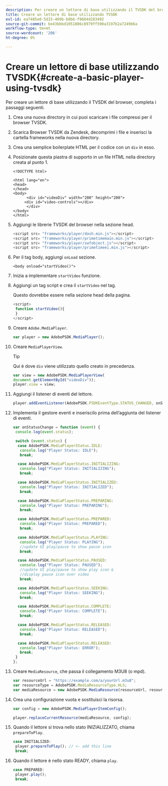 ```yaml
---
description: Per creare un lettore di base utilizzando il TVSDK del browser, completa i passaggi seguenti.
title: Creare un lettore di base utilizzando TVSDK
exl-id: ea7485e0-5d15-469b-b8b6-f9604d283492
source-git-commit: be43bbbd1051886c8979ff590a3197b2a7249b6a
workflow-type: tm+mt
source-wordcount: '206'
ht-degree: 0%

---
```


# Creare un lettore di base utilizzando TVSDK{#create-a-basic-player-using-tvsdk}

Per creare un lettore di base utilizzando il TVSDK del browser, completa i passaggi seguenti.

1. Crea una nuova directory in cui puoi scaricare i file compressi per il browser TVSDK.
1. Scarica Browser TVSDK da Zendesk, decomprimi i file e inserisci la cartella frameworks nella nuova directory.
1. Crea una semplice boilerplate HTML per il codice con un `div` in esso.
1. Posizionate questa piastra di supporto in un file HTML nella directory creata al punto 1.

   ```
   <!DOCTYPE html> 
   
   <html lang="en"> 
   <head> 
   </head> 
   <body> 
         <div id="videoDiv" width="200" height="200"> 
        <div id="video-controls"></div> 
         </div> 
   </body> 
   </html>
   ```

1. Aggiungi le librerie TVSDK del browser nella sezione head.

   ```js
   <script src= "frameworks/player/dash.min.js"></script> 
   <script src= "frameworks/player/primetimemain.min.js"></script> 
   <script src= "frameworks/player/swfobject.js"></script> 
   <script src= "frameworks/player/primetimeei.min.js"></script>
   ```

1. Per il tag body, aggiungi `onLoad` sezione.

   ```
   <body onload="startVideo()">
   ```

1. Inizia a implementare `startVideo` funzione.
1. Aggiungi un tag script e crea il `startVideo` nel tag.

   Questo dovrebbe essere nella sezione head della pagina.

   ```js
   <script> 
    function startVideo(){ 
    } 
   </script>
   ```

1. Creare `Adobe.MediaPlayer`.

   ```js
   var player = new AdobePSDK.MediaPlayer();
   ```

1. Creare `MediaPlayerView`.

   >[!TIP]
   >
   >Qui è dove `div` viene utilizzato quello creato in precedenza.

   ```js
   var view = new AdobePSDK.MediaPlayerView( 
   document.getElementById("videoDiv")); 
   player.view = view;
   ```

1. Aggiungi il listener di eventi del lettore.

   ```js
   player.addEventListener(AdobePSDK.PSDKEventType.STATUS_CHANGED, onStatusChange);
   ```

1. Implementa il gestore eventi e inseriscilo prima dell’aggiunta del listener di eventi.

   ```js
   var onStatusChange = function (event) { 
    console.log(event.status); 
   
    switch (event.status) { 
     case AdobePSDK.MediaPlayerStatus.IDLE: 
      console.log("Player Status: IDLE"); 
      break; 
   
     case AdobePSDK.MediaPlayerStatus.INITIALIZING: 
      console.log("Player Status: INITIALIZING"); 
      break; 
   
     case AdobePSDK.MediaPlayerStatus.INITIALIZED: 
      console.log("Player Status: INITIALIZED"); 
      break; 
   
     case AdobePSDK.MediaPlayerStatus.PREPARING: 
      console.log("Player Status: PREPARING"); 
      break; 
   
     case AdobePSDK.MediaPlayerStatus.PREPARED: 
      console.log("Player Status: PREPARED"); 
      break; 
   
     case AdobePSDK.MediaPlayerStatus.PLAYING: 
      console.log("Player Status: PLAYING"); 
      //update UI play/pause to show pause icon 
      break; 
   
     case AdobePSDK.MediaPlayerStatus.PAUSED: 
      console.log("Player Status: PAUSED"); 
      //update UI play/pause to show play icon & 
      //display pause icon over video 
      break; 
   
     case AdobePSDK.MediaPlayerStatus.SEEKING: 
      console.log("Player Status: SEEKING"); 
      break; 
   
     case AdobePSDK.MediaPlayerStatus.COMPLETE: 
      console.log("Player Status: COMPLETE"); 
      break; 
   
     case AdobePSDK.MediaPlayerStatus.RELEASED: 
      console.log("Player Status: RELEASED"); 
      break; 
   
     case AdobePSDK.MediaPlayerStatus.RELEASED: 
      console.log("Player Status: ERROR"); 
      break; 
    } 
   }; 
   ```

1. Creare `MediaResource`, che passa il collegamento M3U8 (o mpd).

   ```js
   var resourceUrl = "https://example.com/a/yourUrl.m3u8"; 
   var resourceType = AdobePSDK.MediaResourceType.HLS; 
   var mediaResource = new AdobePSDK.MediaResource(resourceUrl, resourceType, null, false);
   ```

1. Crea una configurazione vuota e sostituisci la risorsa.

   ```js
   var config = new AdobePSDK.MediaPlayerItemConfig(); 
   
   player.replaceCurrentResource(mediaResource, config);
   ```

1. Quando il lettore si trova nello stato INIZIALIZZATO, chiama `prepareToPlay`.

   ```js
   case INITIALIZED: 
    player.prepareToPlay(); // <- add this line 
    break;
   ```

1. Quando il lettore è nello stato READY, chiama `play`.

   ```js
   case PREPARED: 
    player.play(); 
    break;
   ```
